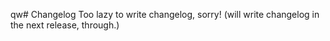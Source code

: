 qw# Changelog
Too lazy to write changelog, sorry! (will write changelog in the next release, through.)